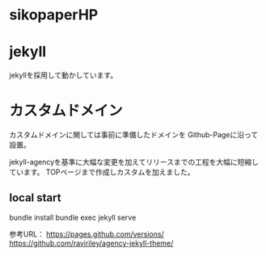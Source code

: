 # sikopaperHP

# jekyll
jekyllを採用して動かしています。
# カスタムドメイン
カスタムドメインに関しては事前に準備したドメインを
Github-Pageに沿って設置。

jekyll-agencyを基準に大幅な変更を加えてリリースまでの工程を大幅に短縮しています。
TOPページまで作成しカスタムを加えました。


## local start

bundle install
bundle exec jekyll serve






参考URL：
https://pages.github.com/versions/
https://github.com/raviriley/agency-jekyll-theme/

